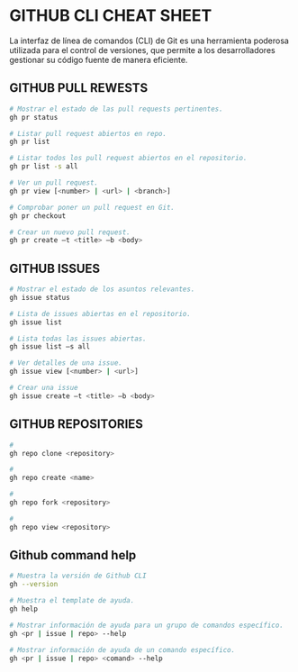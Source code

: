 # GITHUB CLI CHEAT SHEET

La interfaz de línea de comandos (CLI) de Git es una herramienta poderosa utilizada para el control de versiones, que permite a los desarrolladores gestionar su código fuente de manera eficiente.

## GITHUB PULL REWESTS

```sh
# Mostrar el estado de las pull requests pertinentes.
gh pr status
```

```sh
# Listar pull request abiertos en repo.
gh pr list
```

```sh
# Listar todos los pull request abiertos en el repositorio.
gh pr list -s all
```

```sh
# Ver un pull request.
gh pr view [<number> | <url> | <branch>]
```

```sh
# Comprobar poner un pull request en Git.
gh pr checkout
```

```sh
# Crear un nuevo pull request.
gh pr create —t <title> —b <body>
```

## GITHUB ISSUES

```sh
# Mostrar el estado de los asuntos relevantes.
gh issue status
```

```sh
# Lista de issues abiertas en el repositorio.
gh issue list
```

```sh
# Lista todas las issues abiertas.
gh issue list —s all
```

```sh
# Ver detalles de una issue.
gh issue view [<number> | <url>]
```

```sh
# Crear una issue
gh issue create —t <title> —b <body>
```

## GITHUB REPOSITORIES

```sh
# 
gh repo clone <repository>
```

```sh
# 
gh repo create <name>
```

```sh
# 
gh repo fork <repository>
```

```sh
# 
gh repo view <repository>
```

## Github command help

```sh
# Muestra la versión de Github CLI
gh --version
```

```sh
# Muestra el template de ayuda.
gh help
```

```sh
# Mostrar información de ayuda para un grupo de comandos específico.
gh <pr | issue | repo> --help
```

```sh
# Mostrar información de ayuda de un comando específico.
gh <pr | issue | repo> <comand> --help
```
